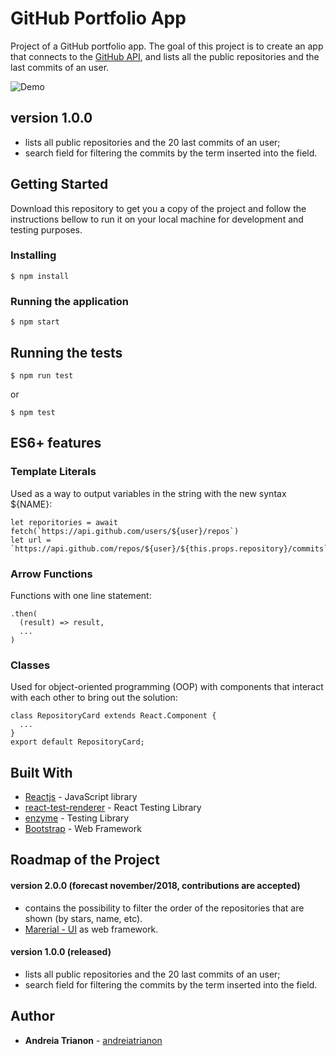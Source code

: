 # GitHub Portfolio App

Project of a GitHub portfolio app. The goal of this project is to create an app that connects to the [GitHub API](https://developer.github.com/), and lists all the public repositories and the last commits of an user.

![Demo](./github-portfolio-app.gif)

## version 1.0.0

- lists all public repositories and the 20 last commits of an user;
- search field for filtering the commits by the term inserted into the field.

## Getting Started

Download this repository to get you a copy of the project and follow the instructions bellow to run it on your local machine for development and testing purposes.

### Installing

```
$ npm install
```

### Running the application

```
$ npm start
```

## Running the tests

```
$ npm run test
```

or

```
$ npm test
```

## ES6+ features

### Template Literals
Used as a way to output variables in the string with the new syntax ${NAME}:

```
let reporitories = await fetch(`https://api.github.com/users/${user}/repos`)
let url = `https://api.github.com/repos/${user}/${this.props.repository}/commits`
```

### Arrow Functions
Functions with one line statement:

```
.then(
  (result) => result,
  ...
)
```

### Classes
Used for object-oriented programming (OOP) with components that interact with each other to bring out the solution:

```
class RepositoryCard extends React.Component {
  ...
}
export default RepositoryCard;
```

## Built With

* [Reactjs](https://reactjs.org/) - JavaScript library
* [react-test-renderer](https://reactjs.org/docs/test-renderer.html) - React Testing Library
* [enzyme](https://airbnb.io/enzyme/docs/api/) - Testing Library
* [Bootstrap](https://getbootstrap.com/) - Web Framework

## Roadmap of the Project

#### version 2.0.0 (forecast november/2018, contributions are accepted)
- contains the possibility to filter the order of the repositories that are shown (by stars, name, etc).
- [Marerial - UI](https://material-ui.com/) as web framework.

#### version 1.0.0 (released)
- lists all public repositories and the 20 last commits of an user;
- search field for filtering the commits by the term inserted into the field.

## Author

* **Andreia Trianon** - [andreiatrianon](https://github.com/andreiatrianon)